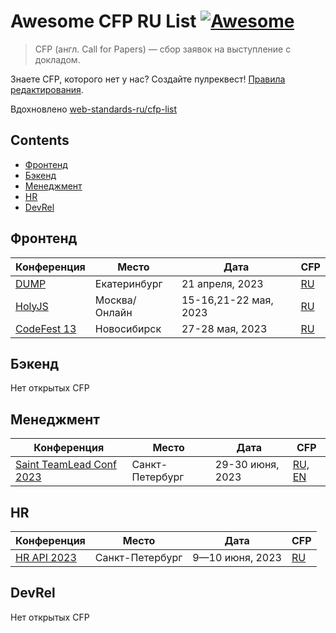 # Awesome CFP RU List [![Awesome](https://awesome.re/badge.svg)](https://awesome.re)

> CFP (англ. Call for Papers) — сбор заявок на выступление с докладом.

Знаете CFP, которого нет у нас? Создайте пулреквест! [Правила редактирования](CONTRIBUTING.md).

Вдохновлено [web-standards-ru/cfp-list](https://github.com/web-standards-ru/cfp-list)

## Contents

- [Фронтенд](#фронтенд)
- [Бэкенд](#бэкенд)
- [Менеджмент](#менеджмент)
- [HR](#hr)
- [DevRel](#devrel)

## Фронтенд

| Конференция                            | Место         | Дата                  | CFP                                                       |
| -------------------------------------- | ------------- | --------------------- | --------------------------------------------------------- |
| [DUMP](https://dump-ekb.ru/)           | Екатеринбург  | 21 апреля, 2023       | [RU](https://dump-ekb.ru/for_speakers)                    |
| [HolyJS](https://holyjs.ru/)           | Москва/Онлайн | 15-16,21-22 мая, 2023 | [RU](https://holyjs.ru/callforpapers/)                    |
| [CodeFest 13](https://13.codefest.ru/) | Новосибирск   | 27-28 мая, 2023       | [RU](https://13.codefest.ru/speakers/ru/call-for-papers/) |

## Бэкенд

Нет открытых CFP

## Менеджмент

| Конференция                                                  | Место           | Дата             | CFP                                                                     |
| ------------------------------------------------------------ | --------------- | ---------------- | ----------------------------------------------------------------------- |
| [Saint TeamLead Conf 2023](https://teamleadconf.ru/spb/2023) | Санкт-Петербург | 29-30 июня, 2023 | [RU, EN](https://conf.ontico.ru/lectures/propose?conference=tl2023-spb) |

## HR

| Конференция                           | Место           | Дата            | CFP                                      |
| ------------------------------------- | --------------- | --------------- | ---------------------------------------- |
| [HR API 2023](https://hrapiconf.com/) | Санкт-Петербург | 9—10 июня, 2023 | [RU](https://hrapiconf.com/speaker#form) |

## DevRel

Нет открытых CFP
